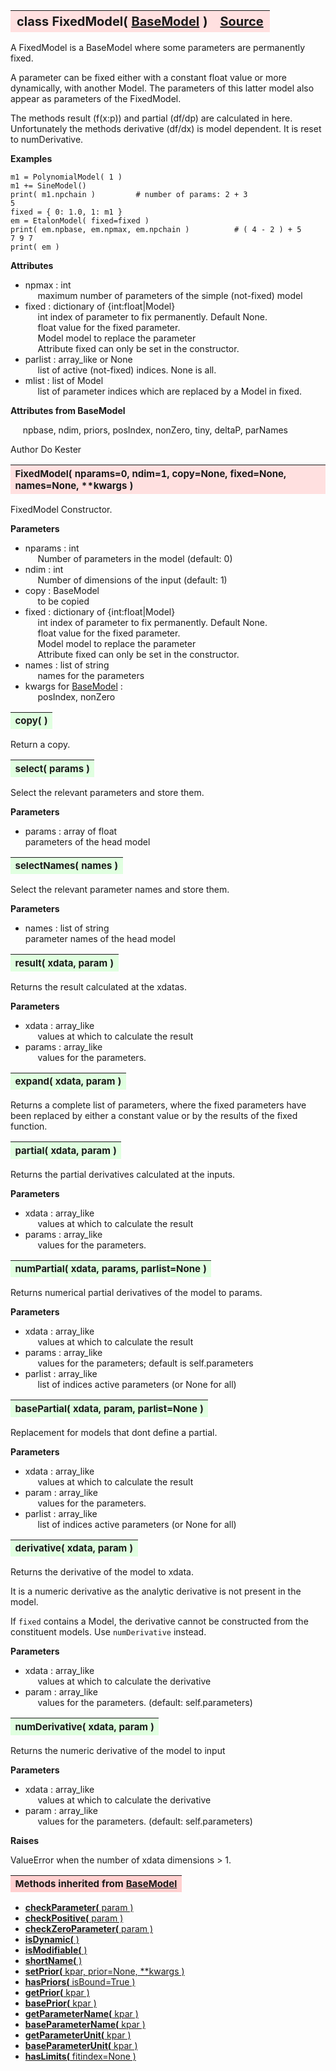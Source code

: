 ---
---
<br><br>

<a name="FixedModel"></a>
<table><thead style="background-color:#FFE0E0; width:100%; font-size:20px"><tr><th style="text-align:left">
<strong>class FixedModel(</strong> <a href="./BaseModel.html">BaseModel</a> )</th><th style="text-align:right"><a href=https://github.com/dokester/BayesicFitting/blob/master/BayesicFitting/source/FixedModel.py target=_blank>Source</a></th></tr></thead></table>
<p>

A FixedModel is a BaseModel where some parameters are permanently fixed.

A parameter can be fixed either with a constant float value or more
dynamically, with another Model. The parameters of this latter model
also appear as parameters of the FixedModel.

The methods result (f(x:p)) and partial (df/dp) are calculated
in here.
Unfortunately the methods derivative (df/dx) is model dependent.
It is reset to numDerivative.

<b>Examples</b>

    m1 = PolynomialModel( 1 )
    m1 += SineModel()
    print( m1.npchain )         # number of params: 2 + 3
    5
    fixed = { 0: 1.0, 1: m1 }
    em = EtalonModel( fixed=fixed )
    print( em.npbase, em.npmax, em.npchain )          # ( 4 - 2 ) + 5
    7 9 7
    print( em )

<b>Attributes</b>

* npmax  :  int<br>
&nbsp;&nbsp;&nbsp;&nbsp; maximum number of parameters of the simple (not-fixed) model<br>
* fixed  :  dictionary of {int:float|Model}<br>
&nbsp;&nbsp;&nbsp;&nbsp; int     index of parameter to fix permanently. Default None.<br>
&nbsp;&nbsp;&nbsp;&nbsp; float   value for the fixed parameter.<br>
&nbsp;&nbsp;&nbsp;&nbsp; Model   model to replace the parameter<br>
&nbsp;&nbsp;&nbsp;&nbsp; Attribute fixed can only be set in the constructor.<br>
* parlist  :  array_like or None<br>
&nbsp;&nbsp;&nbsp;&nbsp; list of active (not-fixed) indices. None is all.<br>
* mlist  :  list of Model<br>
&nbsp;&nbsp;&nbsp;&nbsp; list of parameter indices which are replaced by a Model in fixed.<br>

<b>Attributes from BaseModel</b>

&nbsp;&nbsp;&nbsp;&nbsp; npbase, ndim, priors, posIndex, nonZero, tiny, deltaP, parNames<br>

Author       Do Kester


<a name="FixedModel"></a>
<table><thead style="background-color:#FFE0E0; width:100%; font-size:15px"><tr><th style="text-align:left">
<strong>FixedModel(</strong> nparams=0, ndim=1, copy=None, fixed=None,
 names=None, **kwargs ) 
</th></tr></thead></table>
<p>

FixedModel Constructor.

<b>Parameters</b>

* nparams  :  int<br>
&nbsp;&nbsp;&nbsp;&nbsp; Number of parameters in the model (default: 0)<br>
* ndim  :  int<br>
&nbsp;&nbsp;&nbsp;&nbsp; Number of dimensions of the input (default: 1)<br>
* copy  :  BaseModel<br>
&nbsp;&nbsp;&nbsp;&nbsp; to be copied<br>
* fixed  :  dictionary of {int:float|Model}<br>
&nbsp;&nbsp;&nbsp;&nbsp; int     index of parameter to fix permanently. Default None.<br>
&nbsp;&nbsp;&nbsp;&nbsp; float   value for the fixed parameter.<br>
&nbsp;&nbsp;&nbsp;&nbsp; Model   model to replace the parameter<br>
&nbsp;&nbsp;&nbsp;&nbsp; Attribute fixed can only be set in the constructor.<br>
* names  :  list of string<br>
&nbsp;&nbsp;&nbsp;&nbsp; names for the parameters<br>
* kwargs for [BaseModel](./BaseModel.md)  : <br>
&nbsp;&nbsp;&nbsp;&nbsp; posIndex, nonZero<br>


<a name="copy"></a>
<table><thead style="background-color:#E0FFE0; width:100%; font-size:15px"><tr><th style="text-align:left">
<strong>copy(</strong> ) 
</th></tr></thead></table>
<p>
Return a copy. 

<a name="select"></a>
<table><thead style="background-color:#E0FFE0; width:100%; font-size:15px"><tr><th style="text-align:left">
<strong>select(</strong> params ) 
</th></tr></thead></table>
<p>

Select the relevant parameters and store them.

<b>Parameters</b>

* params  :  array of float<br>
    parameters of the head model

<a name="selectNames"></a>
<table><thead style="background-color:#E0FFE0; width:100%; font-size:15px"><tr><th style="text-align:left">
<strong>selectNames(</strong> names ) 
</th></tr></thead></table>
<p>

Select the relevant parameter names and store them.

<b>Parameters</b>

* names  :  list of string<br>
    parameter names of the head model

<a name="result"></a>
<table><thead style="background-color:#E0FFE0; width:100%; font-size:15px"><tr><th style="text-align:left">
<strong>result(</strong> xdata, param )
</th></tr></thead></table>
<p>

Returns the result calculated at the xdatas.

<b>Parameters</b>

* xdata  :  array_like<br>
&nbsp;&nbsp;&nbsp;&nbsp; values at which to calculate the result<br>
* params  :  array_like<br>
&nbsp;&nbsp;&nbsp;&nbsp; values for the parameters.<br>


<a name="expand"></a>
<table><thead style="background-color:#E0FFE0; width:100%; font-size:15px"><tr><th style="text-align:left">
<strong>expand(</strong> xdata, param ) 
</th></tr></thead></table>
<p>

Returns a complete list of parameters, where the fixed parameters
have been replaced by either a constant value or by the results of
the fixed function.

<a name="partial"></a>
<table><thead style="background-color:#E0FFE0; width:100%; font-size:15px"><tr><th style="text-align:left">
<strong>partial(</strong> xdata, param )
</th></tr></thead></table>
<p>

Returns the partial derivatives calculated at the inputs.

<b>Parameters</b>

* xdata  :  array_like<br>
&nbsp;&nbsp;&nbsp;&nbsp; values at which to calculate the result<br>
* params  :  array_like<br>
&nbsp;&nbsp;&nbsp;&nbsp; values for the parameters.<br>


<a name="numPartial"></a>
<table><thead style="background-color:#E0FFE0; width:100%; font-size:15px"><tr><th style="text-align:left">
<strong>numPartial(</strong> xdata, params, parlist=None ) 
</th></tr></thead></table>
<p>

Returns numerical partial derivatives of the model to params.

<b>Parameters</b>

* xdata  :  array_like<br>
&nbsp;&nbsp;&nbsp;&nbsp; values at which to calculate the result<br>
* params  :  array_like<br>
&nbsp;&nbsp;&nbsp;&nbsp; values for the parameters; default is self.parameters<br>
* parlist  :  array_like<br>
&nbsp;&nbsp;&nbsp;&nbsp; list of indices active parameters (or None for all)<br>


<a name="basePartial"></a>
<table><thead style="background-color:#E0FFE0; width:100%; font-size:15px"><tr><th style="text-align:left">
<strong>basePartial(</strong> xdata, param, parlist=None ) 
</th></tr></thead></table>
<p>

Replacement for models that dont define a partial.

<b>Parameters</b>

* xdata  :  array_like<br>
&nbsp;&nbsp;&nbsp;&nbsp; values at which to calculate the result<br>
* param  :  array_like<br>
&nbsp;&nbsp;&nbsp;&nbsp; values for the parameters.<br>
* parlist  :  array_like<br>
&nbsp;&nbsp;&nbsp;&nbsp; list of indices active parameters (or None for all)<br>


<a name="derivative"></a>
<table><thead style="background-color:#E0FFE0; width:100%; font-size:15px"><tr><th style="text-align:left">
<strong>derivative(</strong> xdata, param ) 
</th></tr></thead></table>
<p>

Returns the derivative of the model to xdata.

It is a numeric derivative as the analytic derivative is not present
in the model.

If `fixed` contains a Model, the derivative cannot be constructed
from the constituent models. Use `numDerivative` instead.

<b>Parameters</b>

* xdata  :  array_like<br>
&nbsp;&nbsp;&nbsp;&nbsp; values at which to calculate the derivative<br>
* param  :  array_like<br>
&nbsp;&nbsp;&nbsp;&nbsp; values for the parameters. (default: self.parameters)<br>


<a name="numDerivative"></a>
<table><thead style="background-color:#E0FFE0; width:100%; font-size:15px"><tr><th style="text-align:left">
<strong>numDerivative(</strong> xdata, param ) 
</th></tr></thead></table>
<p>

Returns the numeric derivative of the model to input

<b>Parameters</b>

* xdata  :  array_like<br>
&nbsp;&nbsp;&nbsp;&nbsp; values at which to calculate the derivative<br>
* param  :  array_like<br>
&nbsp;&nbsp;&nbsp;&nbsp; values for the parameters. (default: self.parameters)<br>

<b>Raises</b>

ValueError when the number of xdata dimensions > 1.


<table><thead style="background-color:#FFD0D0; width:100%; font-size:15px"><tr><th style="text-align:left">
<strong>Methods inherited from</strong> <a href="./BaseModel.html">BaseModel</a></th></tr></thead></table>


* [<strong>checkParameter(</strong> param ) ](./BaseModel.md#checkParameter)
* [<strong>checkPositive(</strong> param ) ](./BaseModel.md#checkPositive)
* [<strong>checkZeroParameter(</strong> param )](./BaseModel.md#checkZeroParameter)
* [<strong>isDynamic(</strong> ) ](./BaseModel.md#isDynamic)
* [<strong>isModifiable(</strong> ) ](./BaseModel.md#isModifiable)
* [<strong>shortName(</strong> )](./BaseModel.md#shortName)
* [<strong>setPrior(</strong> kpar, prior=None, **kwargs ) ](./BaseModel.md#setPrior)
* [<strong>hasPriors(</strong> isBound=True ) ](./BaseModel.md#hasPriors)
* [<strong>getPrior(</strong> kpar ) ](./BaseModel.md#getPrior)
* [<strong>basePrior(</strong> kpar ) ](./BaseModel.md#basePrior)
* [<strong>getParameterName(</strong> kpar ) ](./BaseModel.md#getParameterName)
* [<strong>baseParameterName(</strong> kpar ) ](./BaseModel.md#baseParameterName)
* [<strong>getParameterUnit(</strong> kpar ) ](./BaseModel.md#getParameterUnit)
* [<strong>baseParameterUnit(</strong> kpar ) ](./BaseModel.md#baseParameterUnit)
* [<strong>hasLimits(</strong> fitindex=None ) ](./BaseModel.md#hasLimits)
